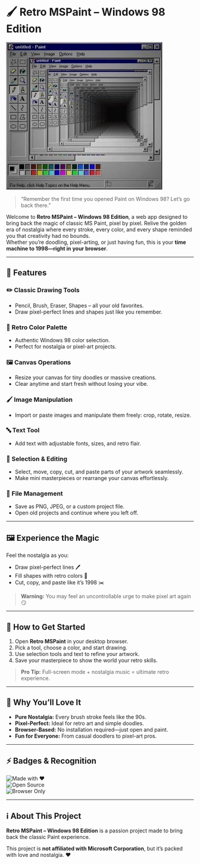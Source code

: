 # 🖌️ Retro MSPaint – Windows 98 Edition

![Paint Screenshot](/Frontend/static/imgs/reference.jpg)

> “Remember the first time you opened Paint on Windows 98? Let’s go back there.”

Welcome to **Retro MSPaint – Windows 98 Edition**, a web app designed to bring back the magic of classic MS Paint, pixel by pixel. Relive the golden era of nostalgia where every stroke, every color, and every shape reminded you that creativity had no bounds.  
Whether you’re doodling, pixel-arting, or just having fun, this is your **time machine to 1998—right in your browser**.

---

## 🎨 Features

### ✏️ Classic Drawing Tools

- Pencil, Brush, Eraser, Shapes – all your old favorites.
- Draw pixel-perfect lines and shapes just like you remember.

### 🎨 Retro Color Palette

- Authentic Windows 98 color selection.
- Perfect for nostalgia or pixel-art projects.

### 🖼️ Canvas Operations

- Resize your canvas for tiny doodles or massive creations.
- Clear anytime and start fresh without losing your vibe.

### 🖌️ Image Manipulation

- Import or paste images and manipulate them freely: crop, rotate, resize.

### 🔤 Text Tool

- Add text with adjustable fonts, sizes, and retro flair.

### 📐 Selection & Editing

- Select, move, copy, cut, and paste parts of your artwork seamlessly.
- Make mini masterpieces or rearrange your canvas effortlessly.

### 💾 File Management

- Save as PNG, JPEG, or a custom project file.
- Open old projects and continue where you left off.

---

## 🖼️ Experience the Magic

Feel the nostalgia as you:

- Draw pixel-perfect lines 🖊️
- Fill shapes with retro colors 🌈
- Cut, copy, and paste like it’s 1998 ✂️

> **Warning:** You may feel an uncontrollable urge to make pixel art again 😏

---

## 🚀 How to Get Started

1. Open **Retro MSPaint** in your desktop browser.
2. Pick a tool, choose a color, and start drawing.
3. Use selection tools and text to refine your artwork.
4. Save your masterpiece to show the world your retro skills.

> **Pro Tip:** Full-screen mode + nostalgia music = ultimate retro experience.

---

## 🎉 Why You’ll Love It

- **Pure Nostalgia:** Every brush stroke feels like the 90s.
- **Pixel-Perfect:** Ideal for retro art and simple doodles.
- **Browser-Based:** No installation required—just open and paint.
- **Fun for Everyone:** From casual doodlers to pixel-art pros.

---

## ⚡ Badges & Recognition

![Made with ❤️](https://img.shields.io/badge/Made%20with-%E2%9D%A4-red)  
![Open Source](https://img.shields.io/badge/Open%20Source-Yes-brightgreen)  
![Browser Only](https://img.shields.io/badge/Browser-Only-blue)

---

## ℹ️ About This Project

**Retro MSPaint – Windows 98 Edition** is a passion project made to bring back the classic Paint experience.

This project is **not affiliated with Microsoft Corporation**, but it’s packed with love and nostalgia. ❤️
